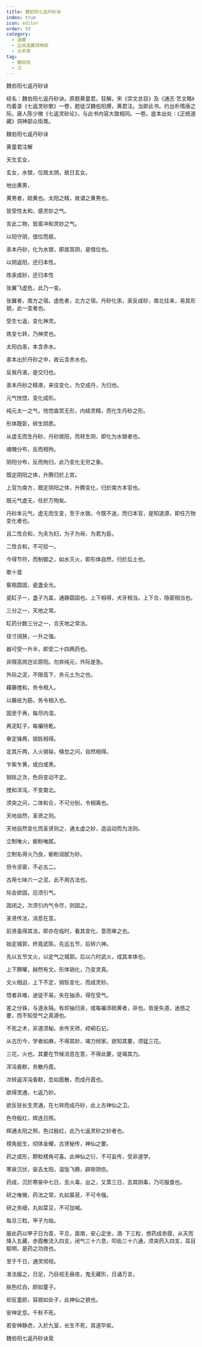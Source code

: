 ```yaml
---
title: 魏伯阳七返丹砂诀
index: true
icon: editor
order: 59
category:
  - 道藏
  - 正统道藏洞神部
  - 众术类
tag:
  - 魏伯阳
  - 汉
---
```


魏伯阳七返丹砂诀  

经名：魏伯阳七返丹砂诀。原题黄童君。狂解。宋《崇文总目》及《通志·艺文略》均着录《七返灵砂歌》一卷，题徒汉魏伯阳撰，黄君注。当即此书。约出朴隋唐之际。唐人陈少微《七返灵砂论》，与此书内容大致相同。一卷。底本出处：《正统道藏》洞神部众街类。  

魏伯阳七返丹砂诀  

黄童君注解  

天生玄女，  

玄女，水银，位居太阴，故日玄女。  

地出黄男，  

黄男者，硫黄也。太阳之精，故谓之黄男也。  

皆受性太和，感灵妙之气。  

言此二物，皆禀冲和灵妙之气。  

以阳守阴，借位而居。  

汞本丹砂，化为水银，即居其阴，是借位也。  

以阴返阳，还归本性。  

炼汞成砂，还归本性  

张翼飞虚危，此乃一变。  

张翼者，南方之宿。虚危者，北方之宿。丹砂化汞，汞反成砂，南北往来，易其形貌，此一变者也。  

受生七返，变化神灵。  

炼变七转，乃神灵也。  

太阳白汞，本含赤水。  

汞本出於丹砂之中，故云含赤水也。  

反我丹液，是交归也。  

汞本丹砂之精液，来往变化，为交成丹，为归也。  

元气恍惚，变化成形。  

纯元太一之气，恍惚杳冥无形，内结灵精，而化生丹砂之形。  

形体既彰，转生阴质。  

从虚无而生丹砂，丹砂居阳，而转生阴，即化为水银者也。  

魂魄分布，反而相拘。  

阴阳分布，反而拘归，此乃变化无穷之象。  

既定阴阳之体，升腾归於上宫。  

上官为南方，既定阴阳之体，升腾变化，归於南方本官也。  

既元气虚无，任於万物矣。  

丹砂本元气，虚无而生变，至于水银。今既不迷，而归本官，是知道源，即任万物变化者也。  

且二性合和，为夫为妇，为子为母，为君为臣。  

二性合和，不可拾一。  

今得节符，而制御之，如水灭火，即形体自然，归於后土也。  

歌十首  

窖瓶圆固，瓷盏全光。  

瓷缸子一，盏子为盖，通静圆固也。上下相得，犬牙相当。上下合，隐密相当也。  

三分之一，天地之常。  

缸药分数三分之一，合天地之常法。  

径寸阔狭，一升之强。  

器可受一升半，即受二十四两药也。  

非限高岗岂论原阳。勿弃纯元，外际是急。  

外际之泥，不限高下，务元土为之也。  

藉藤搅和，务令相入。  

以藤纸为筋，务令相入也。  

固至于再，每尽内湿。  

再泥缸子，每褊待乾。  

审定铢两，销铄相得。  

定其斤两，入火销镕，倏忽之问，自然相得。  

乍紫乍黄，或白或黑。  

销铄之次，色将变动不定。  

搅和浑沌，不变南北。  

须突之问，二体和合，不可分别，令相离也。  

天地自然，圣贤之则。  

天地自然变化而圣贤则之，通太虚之妙，造运动而为法则。  

立制唯火，蛎粉唯腻。  

立制名得火乃良，蛎粉润腻为妙。  

但令坚密，不必五二。  

古用七味六一之泥，此不用古法也。  

际会欲固，应须引气。  

固闭之，次须引内气令尽，则固之。  

圣贤传法，消息在意。  

前贤虽得其法，即亦在临时，看其变化，意而审之也。  

始定城郭，终竟武陈。先巡五节，后转六神。  

先以五节文火，以定气之城郭。后以六时武火，成其本体也。  

上下腾曜，赫然有文。形体销化，乃变灵真。  

文火相迫，上下不定，销铄变化，而成灵砂。  

悟者非难，迷徒不易。失在抽添，得在受气。  

差之分铢，与道永隔。有却抽归汞，或每褊添硫黄者，非也。皆是失道，迷惑之要，而不知受气之真源也。  

不死之术，非道须秘。余传天师，崆峒石记。  

从古历今，学者如麻，不得其妙，竭力倾家。欲知其要，须猛三花。  

三花，火也。其要在节候消息在意，不得此要，徒竭其力。  

浑沌昏默，务散丹霞。  

次转返浑沌昏默，忽如霞散，而成丹霞也。  

欲得灵通，七返乃妙。  

欲反驻长生灵通，在七转而成丹砂，此上古神仙之卫。  

色夺殷红，辉连日照。  

辉通太阳之照，色过殷红，此乃七返灵砂之妙者也。  

楞角挺生，彻体金耀，古贤秘传，神仙之要。  

药之成形，颗粒楞角可喜。此神仙之衍，不可妄传，受非道学。  

寒泉沉伏，驱去太阳，温饭飞腾，辟除阴伤。  

药成，沉於寒泉中七日，去火毒，出之，又蒸三日，去其阴毒，乃可服食也。  

研之唯微，药法之常。丸如蒙菽，不可令强。  

研之务细，丸如菜豆，不可加喊。  

每旦三粒，甲子为始。  

服此药以甲子日为首，平旦，面南，安心定坐，酒· 下三粒，想药成赤霞，从天而降入五藏，赤霞散流入四支，闭气三十六息，叩齿三十六通，须突药入四支，耳目聪明，是药之功效也。  

至于千日，通灵彻视。  

准法服之，日足，乃目视无昼夜，鬼无藏形，日诵万言。  

肤色红白，颜如童子。  

却反童颜，容貌如处子，此神仙之貌也。  

安神定息。千秋不死。  

若安神静虑，入於九室，长生不死，其道毕矣。  

魏伯阳七返丹砂诀竟  

